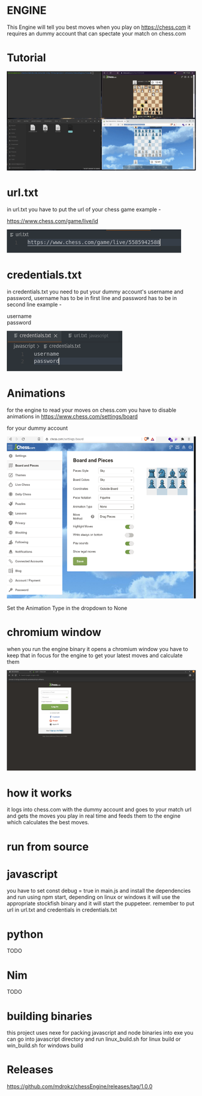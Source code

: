 # ENGINE

This Engine will tell you best moves when you play on https://chess.com it requires an dummy account that can spectate your match on chess.com


# Tutorial


![chessengine_tutorial](https://github.com/mdrokz/chessEngine/blob/master/examples/chessengine_tutorial.gif)


# url.txt

in url.txt you have to put the url of your chess game example -

https://www.chess.com/game/live/id

![url](https://github.com/mdrokz/chessEngine/blob/master/examples/url.png)

# credentials.txt

in credentials.txt you need to put your dummy account's username and password, username has to be in first line and password has to be in second line example -

username <br />
password

![credentials](https://github.com/mdrokz/chessEngine/blob/master/examples/credentials.png)

# Animations

for the engine to read your moves on chess.com you have to disable animations in https://www.chess.com/settings/board

for your dummy account

![settings](https://github.com/mdrokz/chessEngine/blob/master/examples/settings.png)

Set the Animation Type in the dropdown to None

# chromium window

when you run the engine binary it opens a chromium window you have to keep that in focus for the engine to get your latest moves and calculate them

![chromium](https://github.com/mdrokz/chessEngine/blob/master/examples/chromium.png)


# how it works

it logs into chess.com with the dummy account and goes to your match url and gets the moves you play in real time and feeds them to the engine which calculates the best moves.


# run from source

# javascript

you have to set const debug = true in main.js and install the dependencies and run using npm start, depending on linux or windows it will use the appropriate stockfish binary and it will start the puppeteer. remember to put url in url.txt and credentials in credentials.txt

# python 

TODO

# Nim

TODO

# building binaries

this project uses nexe for packing javascript and node binaries into exe you can go into javascript directory and run linux_build.sh for linux build or win_build.sh for windows build

# Releases

https://github.com/mdrokz/chessEngine/releases/tag/1.0.0

